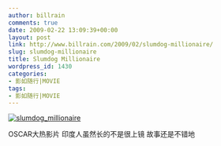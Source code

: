 ```yaml
---
author: billrain
comments: true
date: 2009-02-22 13:09:39+00:00
layout: post
link: http://www.billrain.com/2009/02/slumdog-millionaire/
slug: slumdog-millionaire
title: Slumdog Millionaire
wordpress_id: 1430
categories:
- 影如随行|MOVIE
tags:
- 影如随行|MOVIE
---
```


[![slumdog_millionaire](http://www.billrain.com/wp-content/uploads/2009/02/slumdog-millionaire-thumb.jpg)](http://www.billrain.com/wp-content/uploads/2009/02/slumdog-millionaire.jpg)

 

OSCAR大热影片 印度人虽然长的不是很上镜 故事还是不错地
